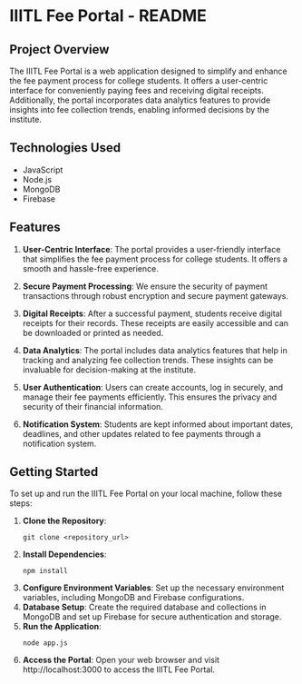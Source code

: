 # IIITL Fee Portal - README

## Project Overview

The IIITL Fee Portal is a web application designed to simplify and enhance the fee payment process for college students. It offers a user-centric interface for conveniently paying fees and receiving digital receipts. Additionally, the portal incorporates data analytics features to provide insights into fee collection trends, enabling informed decisions by the institute.

## Technologies Used

- JavaScript
- Node.js
- MongoDB
- Firebase

## Features

1. **User-Centric Interface**: The portal provides a user-friendly interface that simplifies the fee payment process for college students. It offers a smooth and hassle-free experience.

2. **Secure Payment Processing**: We ensure the security of payment transactions through robust encryption and secure payment gateways.

3. **Digital Receipts**: After a successful payment, students receive digital receipts for their records. These receipts are easily accessible and can be downloaded or printed as needed.

4. **Data Analytics**: The portal includes data analytics features that help in tracking and analyzing fee collection trends. These insights can be invaluable for decision-making at the institute.

5. **User Authentication**: Users can create accounts, log in securely, and manage their fee payments efficiently. This ensures the privacy and security of their financial information.

6. **Notification System**: Students are kept informed about important dates, deadlines, and other updates related to fee payments through a notification system.

## Getting Started

To set up and run the IIITL Fee Portal on your local machine, follow these steps:

1. **Clone the Repository**:
   ```shell
   git clone <repository_url>
2. **Install Dependencies**:
   ```shell
   npm install
3. **Configure Environment Variables**:
   Set up the necessary environment variables, including MongoDB and Firebase configurations.
4. **Database Setup**:
   Create the required database and collections in MongoDB and set up Firebase for secure authentication and storage.
5. **Run the Application**:
   ```shell
   node app.js
6. **Access the Portal**:
   Open your web browser and visit http://localhost:3000 to access the IIITL Fee Portal.
